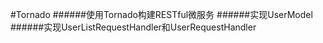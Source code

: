 #Tornado
######使用Tornado构建RESTful微服务
######实现UserModel
######实现UserListRequestHandler和UserRequestHandler